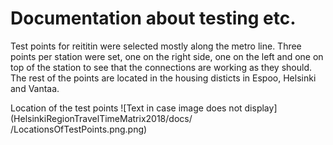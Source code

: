 # Documentation about testing etc. 


Test points for reititin were selected mostly along the metro line. Three points per station were set, one on the right side, one on the left and one on top of the station to see that the connections are working as they should. The rest of the points are located in the housing disticts in Espoo, Helsinki and Vantaa. 

Location of the test points ![Text in case image does not display](HelsinkiRegionTravelTimeMatrix2018/docs/
/LocationsOfTestPoints.png.png)
